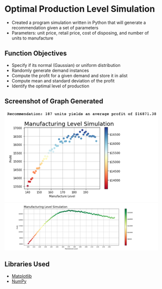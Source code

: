 # Optimal Production Level Simulation
* Created a program simulation written in Python that will generate a recommendation given a set of parameters
* Parameters: unit price, retail price, cost of disposing, and number of units to manufacture

## Function Objectives
* Specify if its normal (Gaussian) or uniform distribution
* Randomly generate demand instances
* Compute the profit for a given demand and store it in  alist
* Compute mean and standard deviation of the profit
* Identify the optimal level of production

## Screenshot of Graph Generated
![Simulation Figure](/images/fig2.png)
![Simulation Figure](/images/Fig1.png)

## Libraries Used
* [Matplotlib](https://matplotlib.org/stable/tutorials/index)
* [NumPy](https://numpy.org/doc/stable/)
